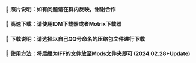 #### 🏀 照片说明：如有问题请在群内反映，谢谢合作

#### 🚀 高速下载：请使用IDM下载器或者Motrix下载器

#### 🎨 下载说明：请选择以自己QQ号命名的压缩包文件进行下载

#### 🎉 使用方法：将后缀为IFF的文件放至Mods文件夹即可 (2024.02.28+Update)